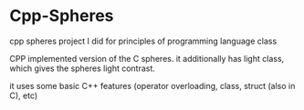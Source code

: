 # Cpp-Spheres
cpp spheres project I did for principles of programming language class

CPP implemented version of the C spheres.
it additionally has light class, which gives the spheres light contrast.

it uses some basic C++ features (operator overloading, class, struct (also in C), etc)
